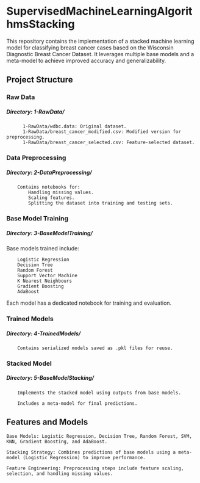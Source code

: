 # SupervisedMachineLearningAlgorithmsStacking
This repository contains the implementation of a stacked machine learning model for classifying breast cancer cases based on the Wisconsin Diagnostic Breast Cancer Dataset. It leverages multiple base models and a meta-model to achieve improved accuracy and generalizability.




## Project Structure



### Raw Data

##### Directory: 1-RawData/
          1-RawData/wdbc.data: Original dataset.
          1-RawData/breast_cancer_modified.csv: Modified version for preprocessing.
          1-RawData/breast_cancer_selected.csv: Feature-selected dataset.


### Data Preprocessing

##### Directory: 2-DataPreprocessing/

        Contains notebooks for:
            Handling missing values.
            Scaling features.
            Splitting the dataset into training and testing sets.


### Base Model Training

##### Directory: 3-BaseModelTraining/

Base models trained include:

        Logistic Regression
        Decision Tree
        Random Forest
        Support Vector Machine
        K Nearest Neighbours
        Gradient Boosting
        AdaBoost
Each model has a dedicated notebook for training and evaluation.


### Trained Models

##### Directory: 4-TrainedModels/

        Contains serialized models saved as .pkl files for reuse.


### Stacked Model

##### Directory: 5-BaseModelStacking/

        Implements the stacked model using outputs from base models.

        Includes a meta-model for final predictions.



        

## Features and Models

    Base Models: Logistic Regression, Decision Tree, Random Forest, SVM, KNN, Gradient Boosting, and AdaBoost.

    Stacking Strategy: Combines predictions of base models using a meta-model (Logistic Regression) to improve performance.

    Feature Engineering: Preprocessing steps include feature scaling, selection, and handling missing values.
